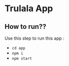 # Trulala App

## How to run??

Use this step to run this app :

- `cd app`
- `npm i`
- `npm start`
